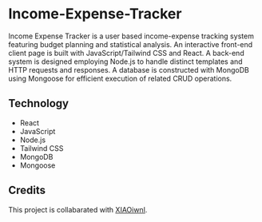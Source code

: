 # Income-Expense-Tracker
Income Expense Tracker is a user based income-expense tracking system featuring budget planning and statistical analysis. An interactive front-end client page is built with JavaScript/Tailwind CSS and React. A back-end system is designed employing Node.js to handle distinct templates and HTTP requests and responses. A database is constructed with MongoDB using Mongoose for efficient execution of related CRUD operations.

## Technology
* React
* JavaScript
* Node.js
* Tailwind CSS
* MongoDB
* Mongoose

## Credits
This project is collabarated with [XIAOiwnl](https://github.com/XIAOiwnl).
